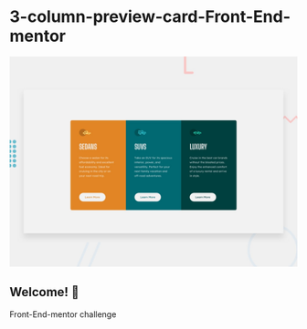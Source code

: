 # 3-column-preview-card-Front-End-mentor

![Design preview for the 3-column preview card component coding challenge](./design/desktop-preview.jpg)

## Welcome! 👋

Front-End-mentor challenge
